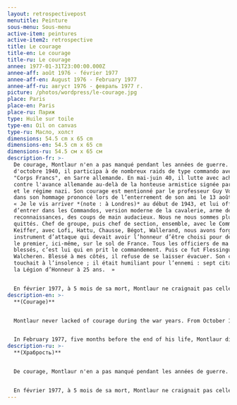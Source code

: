 ```yaml
---
layout: retrospectivepost
menutitle: Peinture
sous-menu: Sous-menu
active-item: peintures
active-item2: retrospective
title: Le courage
title-en: Le courage
title-ru: Le courage
annee: 1977-01-31T23:00:00.000Z
annee-aff: août 1976 - février 1977
annee-aff-en: August 1976 - February 1977
annee-aff-ru: август 1976 - февраль 1977 г.
picture: /photos/wordpress/le-courage.jpg
place: Paris
place-en: Paris
place-ru: Париж
type: Huile sur toile
type-en: Oil on canvas
type-ru: Масло, холст
dimensions: 54.5 cm x 65 cm
dimensions-en: 54.5 cm x 65 cm
dimensions-ru: 54.5 см x 65 см
description-fr: >-
  De courage, Montlaur n'en a pas manqué pendant les années de guerre. À partir
  d'octobre 1940, il participa à de nombreux raids de type commando avec les
  "Corps Francs", en Sarre allemande. En mai-juin 40, il lutte avec acharnement
  contre l'avance allemande au-delà de la honteuse armistice signée par Pétain
  et le régime nazi. Son courage est mentionné par le professeur Guy Vourc’h
  dans son hommage prononcé lors de l’enterrement de son ami le 13 août 1977 :
  « Je le vis arriver *(note : à Londres)* au début de 1943, et lui offris
  d’entrer dans les Commandos, version moderne de la cavalerie, arme des
  reconnaissances, des coups de main audacieux. Nous ne nous sommes plus
  quittés. Chef de groupe, puis chef de section, ensemble, avec le Commandant
  Keiffer, avec Lofi, Hattu, Chausse, Bégot, Wallerand, nous avons forgé cet
  instrument d’attaque qui devait avoir l’honneur d’être choisi pour débarquer
  le premier, ici-même, sur le sol de France. Tous les officiers de ma compagnie
  blessés, c’est lui qui en prit le commandement. Puis ce fut Flessingue et
  Walcheren. Blessé à mes côtés, il refuse de se laisser évacuer. Son courage
  touchait à l’insolence ; il était humiliant pour l’ennemi : sept citations et
  la Légion d’Honneur à 25 ans.  »


  En février 1977, à 5 mois de sa mort, Montlaur ne craignait pas celle-là, si proche de lui depuis si longtemps.
description-en: >-
  **(Courage)**


  Montlaur never lacked of courage during the war years. From October 1940, he fought with the "Corps Francs", and carried-out numerous commando-type raids in the Saar region, on the other side of the German border. In May-June 40, he fought fiercely against the German advance well after the shameful armistice signed by Pétain and the Nazi regime. His courage is mentioned by Professor Guy Vourc’h in his tribute to his friend's at his funeral on August 13, 1977: “I saw him when he arrived early 1943 *(note: in London)*. I offered him the chance to join the Commandos which were the modern equivalent of cavalry, an arm used for reconnaissance and lightly armed bold raids. From that time onward, we were always together. First as group leaders, then as section leaders, training together with Commandant Kieffer, Lofi, Hattu, Chausse, Bégot, and Wallerand, we built up together an instrument of attack, which had the honor of being chosen as first to land, here, on our native soil of France. When all the officers of my company were wounded, it was Guy de Montlaur who took over in command. Later, at Flushing and Walcheren, wounded as he was near me, he refused to be evacuated. His courage was close to insolence; he was not just fighting but humiliating the enemy: by the age of 25 he had received seven citations for valor in battle and the French Légion d’Honneur.”


  In February 1977, five months before the end of his life, Montlaur did not fear death which had been his intimate companion for so many years.
description-ru: >-
  **(Храбрость)**


  De courage, Montlaur n'en a pas manqué pendant les années de guerre. Dès l'automne 1939, membre des Corps Francs, il participa à de nombreux raids de type commando en Sarre allemande, en mai-juin 40, il lutte avec acharnement contre l'avance allemande au-delà de la honteuse armistice signée par Pétain et le régime nazi. Son courage est mentionné par le professeur Guy Vourc’h dans son hommage prononcé lors de l’enterrement de son ami le 13 août 1977 : «Я увиделся с ним в начале 1943 года *(примечание: в лондон)* и предложил ему присоединиться к Британским коммандос, бывшими тогда современным аналогом кавалерии, вооруженными, как разведка, для быстрых вылазок. С этого времени мы практически всегда были вместе. Сначала как командиры отделений, затем взводов, оттачивая военное мастерство бок о бок с Кифером, Лофи, Атту, Шоссом, Бего, Валлераном, мы превратили наши подразделения в настоящее орудие атаки, и были удостоены высокой чести первыми высадиться на родную землю Франции. Когда все офицеры нашего подразделения были ранены, именно Ги де Монлор взял командование на себя. А позже, раненный под Флиссингеном на Валхерене, он отказался покинуть поле боя. Его отвага была сродни вызову, он не просто сражался, он унижал своим презрением врага. Он был удостоен семи упоминаний в числе особо отличившихся и получил Орден Почетного легиона в возрасте 25 лет».


  En février 1977, à 5 mois de sa mort, Montlaur ne craignait pas celle qui avait été si proche de lui depuis si longtemps.
---
```

